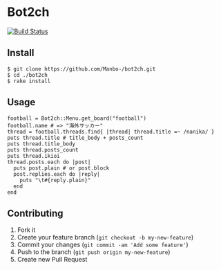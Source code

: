 # Bot2ch
[![Build Status](https://travis-ci.org/Manbo-/bot2ch.png)](https://travis-ci.org/Manbo-/bot2ch)

## Install
    $ git clone https://github.com/Manbo-/bot2ch.git
    $ cd ./bot2ch
    $ rake install

## Usage

    football = Bot2ch::Menu.get_board("football")
    football.name # => "海外サッカー"
    thread = football.threads.find{ |thread| thread.title =~ /nanika/ }
    puts thread.title # title_body + posts_count
    puts thread.title_body
    puts thread.posts_count
    puts thread.ikioi
    thread.posts.each do |post|
      puts post.plain # or post.block
      post.replies.each do |reply|
        puts "\t#{reply.plain}"
      end
    end

## Contributing

1. Fork it
2. Create your feature branch (`git checkout -b my-new-feature`)
3. Commit your changes (`git commit -am 'Add some feature'`)
4. Push to the branch (`git push origin my-new-feature`)
5. Create new Pull Request
